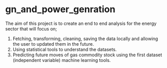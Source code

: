 # gn_and_power_genration

The aim of this project is to create an end to end analysis for the energy sector that will focus on;
1. Fetching, transforming, cleaning, saving the data locally and allowing the user to updated them in the future.
2. Using statistical tools to understand the datasets.
3. Predicting future moves of gas commodity stock using the first dataset (independent variable) machine learning tools.
